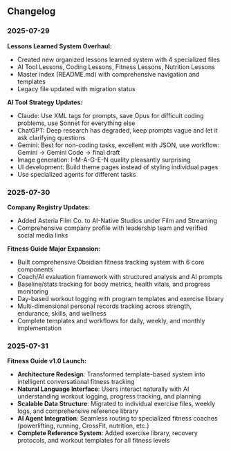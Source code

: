 ## Changelog

### 2025-07-29

**Lessons Learned System Overhaul:**
- Created new organized lessons learned system with 4 specialized files
- AI Tool Lessons, Coding Lessons, Fitness Lessons, Nutrition Lessons
- Master index (README.md) with comprehensive navigation and templates
- Legacy file updated with migration status

**AI Tool Strategy Updates:**
- Claude: Use XML tags for prompts, save Opus for difficult coding problems, use Sonnet for everything else
- ChatGPT: Deep research has degraded, keep prompts vague and let it ask clarifying questions
- Gemini: Best for non-coding tasks, excellent with JSON, use workflow: Gemini → Gemini Code → final draft
- Image generation: I-M-A-G-E-N quality pleasantly surprising
- UI development: Build theme pages instead of styling individual pages
- Use specialized agents for different tasks

### 2025-07-30

**Company Registry Updates:**
- Added Asteria Film Co. to AI-Native Studios under Film and Streaming
- Comprehensive company profile with leadership team and verified social media links

**Fitness Guide Major Expansion:**
- Built comprehensive Obsidian fitness tracking system with 6 core components
- Coach/AI evaluation framework with structured analysis and AI prompts
- Baseline/stats tracking for body metrics, health vitals, and progress monitoring
- Day-based workout logging with program templates and exercise library
- Multi-dimensional personal records tracking across strength, endurance, skills, and wellness
- Complete templates and workflows for daily, weekly, and monthly implementation

### 2025-07-31

**Fitness Guide v1.0 Launch:**
- **Architecture Redesign**: Transformed template-based system into intelligent conversational fitness tracking
- **Natural Language Interface**: Users interact naturally with AI understanding workout logging, progress tracking, and planning
- **Scalable Data Structure**: Migrated to individual exercise files, weekly logs, and comprehensive reference library
- **AI Agent Integration**: Seamless routing to specialized fitness coaches (powerlifting, running, CrossFit, nutrition, etc.)
- **Complete Reference System**: Added exercise library, recovery protocols, and workout templates for all fitness levels


